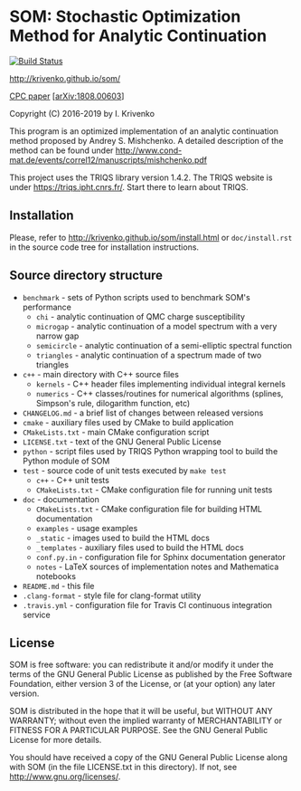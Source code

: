 SOM: Stochastic Optimization Method for Analytic Continuation
=============================================================

[![Build Status](https://travis-ci.org/krivenko/som.svg?branch=master)](https://travis-ci.org/krivenko/som)

http://krivenko.github.io/som/

[CPC paper](https://doi.org/10.1016/j.cpc.2019.01.021) [[arXiv:1808.00603](https://arxiv.org/abs/1808.00603)]

Copyright (C) 2016-2019 by I. Krivenko

This program is an optimized implementation of an analytic continuation
method proposed by Andrey S. Mishchenko. A detailed description of
the method can be found under
http://www.cond-mat.de/events/correl12/manuscripts/mishchenko.pdf

This project uses the TRIQS library version 1.4.2.
The TRIQS website is under https://triqs.ipht.cnrs.fr/.
Start there to learn about TRIQS.

Installation
------------

Please, refer to http://krivenko.github.io/som/install.html or `doc/install.rst`
in the source code tree for installation instructions.

Source directory structure
--------------------------

 * `benchmark` - sets of Python scripts used to benchmark SOM's performance
   * `chi` - analytic continuation of QMC charge susceptibility
   * `microgap` - analytic continuation of a model spectrum with a very narrow gap
   * `semicircle` - analytic continuation of a semi-elliptic spectral function
   * `triangles` - analytic continuation of a spectrum made of two triangles
 * `c++` - main directory with C++ source files
   * `kernels` - C++ header files implementing individual integral kernels
   * `numerics` - C++ classes/routines for numerical algorithms (splines, Simpson's rule, dilogarithm function, etc)
 * `CHANGELOG.md` -  a brief list of changes between released versions
 * `cmake` - auxiliary files used by CMake to build application
 * `CMakeLists.txt` - main CMake configuration script
 * `LICENSE.txt` - text of the GNU General Public License
 * `python` - script files used by TRIQS Python wrapping tool to build the Python module of SOM
 * `test` - source code of unit tests executed by `make test`
   * `c++` - C++ unit tests
   * `CMakeLists.txt` - CMake configuration file for running unit tests
 * `doc` - documentation
   * `CMakeLists.txt` - CMake configuration file for building HTML documentation
   * `examples` - usage examples
   * `_static` - images used to build the HTML docs
   * `_templates` - auxiliary files used to build the HTML docs
   * `conf.py.in` - configuration file for Sphinx documentation generator
   * `notes` - LaTeX sources of implementation notes and Mathematica notebooks
 * `README.md` - this file
 * `.clang-format` - style file for clang-format utility
 * `.travis.yml` - configuration file for Travis CI continuous integration service

License
-------

SOM is free software: you can redistribute it and/or modify it under the
terms of the GNU General Public License as published by the Free Software
Foundation, either version 3 of the License, or (at your option) any later
version.

SOM is distributed in the hope that it will be useful, but WITHOUT ANY
WARRANTY; without even the implied warranty of MERCHANTABILITY or FITNESS FOR A
PARTICULAR PURPOSE. See the GNU General Public License for more details.

You should have received a copy of the GNU General Public License along with
SOM (in the file LICENSE.txt in this directory). If not, see
<http://www.gnu.org/licenses/>.

